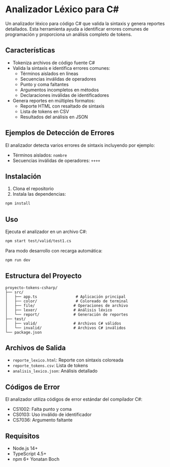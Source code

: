 # Analizador Léxico para C#

Un analizador léxico para código C# que valida la sintaxis y genera reportes detallados. Esta herramienta ayuda a identificar errores comunes de programación y proporciona un análisis completo de tokens.

## Características

- Tokeniza archivos de código fuente C#
- Valida la sintaxis e identifica errores comunes:
  - Términos aislados en líneas
  - Secuencias inválidas de operadores
  - Punto y coma faltantes
  - Argumentos incompletos en métodos
  - Declaraciones inválidas de identificadores
- Genera reportes en múltiples formatos:
  - Reporte HTML con resaltado de sintaxis
  - Lista de tokens en CSV
  - Resultados del análisis en JSON

## Ejemplos de Detección de Errores

El analizador detecta varios errores de sintaxis incluyendo por ejemplo:

- Términos aislados: `nombre`
- Secuencias inválidas de operadores: `++++`

## Instalación

1. Clona el repositorio
2. Instala las dependencias:
```bash
npm install
```

## Uso

Ejecuta el analizador en un archivo C#:

```bash
npm start test/valid/test1.cs
```

Para modo desarrollo con recarga automática:

```bash
npm run dev
```

## Estructura del Proyecto

```
proyecto-tokens-csharp/
├── src/
│   ├── app.ts                 # Aplicación principal
│   ├── color/                 # Coloreado de terminal
│   ├── file/                 # Operaciones de archivo
│   ├── lexer/                # Análisis léxico
│   └── report/               # Generación de reportes
├── test/
│   ├── valid/                # Archivos C# válidos
│   └── invalid/              # Archivos C# inválidos
└── package.json
```

## Archivos de Salida

- `reporte_lexico.html`: Reporte con sintaxis coloreada
- `reporte_tokens.csv`: Lista de tokens
- `analisis_lexico.json`: Análisis detallado

## Códigos de Error

El analizador utiliza códigos de error estándar del compilador C#:
- CS1002: Falta punto y coma
- CS0103: Uso inválido de identificador
- CS7036: Argumento faltante

## Requisitos

- Node.js 14+
- TypeScript 4.5+
- npm 6+
Yonatan Boch 

